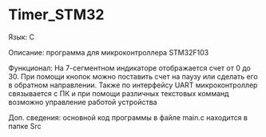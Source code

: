 # Timer_STM32

Язык: C

Описание: программа для микроконтроллера STM32F103

Функционал: На 7-сегментном индикаторе отображается счет от 0 до 30. При помощи кнопок можно поставить счет на паузу или сделать его в обратном направлении. Также по интерфейсу UART микроконтроллер связывается с ПК и при помощи различных текстовых комманд возможно управление работой устройства

Доп. сведения: основной код программы в файле main.c находится в папке Src
